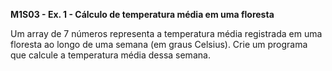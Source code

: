 **M1S03 - Ex. 1 - Cálculo de temperatura média em uma floresta**

Um array de 7 números representa a temperatura média registrada em uma floresta ao longo de uma semana (em graus Celsius). Crie um programa que calcule a temperatura média dessa semana.